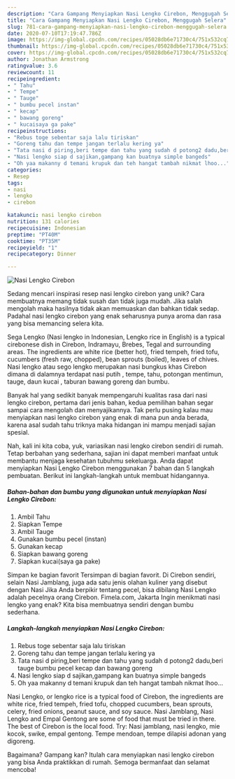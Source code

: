 ```yaml
---
description: "Cara Gampang Menyiapkan Nasi Lengko Cirebon, Menggugah Selera"
title: "Cara Gampang Menyiapkan Nasi Lengko Cirebon, Menggugah Selera"
slug: 781-cara-gampang-menyiapkan-nasi-lengko-cirebon-menggugah-selera
date: 2020-07-10T17:19:47.786Z
image: https://img-global.cpcdn.com/recipes/05028db6e71730c4/751x532cq70/nasi-lengko-cirebon-foto-resep-utama.jpg
thumbnail: https://img-global.cpcdn.com/recipes/05028db6e71730c4/751x532cq70/nasi-lengko-cirebon-foto-resep-utama.jpg
cover: https://img-global.cpcdn.com/recipes/05028db6e71730c4/751x532cq70/nasi-lengko-cirebon-foto-resep-utama.jpg
author: Jonathan Armstrong
ratingvalue: 3.6
reviewcount: 11
recipeingredient:
- " Tahu"
- " Tempe"
- " Tauge"
- " bumbu pecel instan"
- " kecap"
- " bawang goreng"
- " kucaisaya ga pake"
recipeinstructions:
- "Rebus toge sebentar saja lalu tiriskan"
- "Goreng tahu dan tempe jangan terlalu kering ya"
- "Tata nasi d piring,beri tempe dan tahu yang sudah d potong2 dadu,beri tauge bumbu pecel kecap dan bawang goreng"
- "Nasi lengko siap d sajikan,gampang kan buatnya simple bangeds"
- "Oh yaa makanny d temani krupuk dan teh hangat tambah nikmat lhoo..."
categories:
- Resep
tags:
- nasi
- lengko
- cirebon

katakunci: nasi lengko cirebon 
nutrition: 131 calories
recipecuisine: Indonesian
preptime: "PT40M"
cooktime: "PT35M"
recipeyield: "1"
recipecategory: Dinner

---
```



![Nasi Lengko Cirebon](https://img-global.cpcdn.com/recipes/05028db6e71730c4/751x532cq70/nasi-lengko-cirebon-foto-resep-utama.jpg)

Sedang mencari inspirasi resep nasi lengko cirebon yang unik? Cara membuatnya memang tidak susah dan tidak juga mudah. Jika salah mengolah maka hasilnya tidak akan memuaskan dan bahkan tidak sedap. Padahal nasi lengko cirebon yang enak seharusnya punya aroma dan rasa yang bisa memancing selera kita.

Sega Lengko (Nasi lengko in Indonesian, Lengko rice in English) is a typical cirebonese dish in Cirebon, Indramayu, Brebes, Tegal and surrounding areas. The ingredients are white rice (better hot), fried tempeh, fried tofu, cucumbers (fresh raw, chopped), bean sprouts (boiled), leaves of chives. Nasi lengko atau sego lengko merupakan nasi bungkus khas Cirebon dimana di dalamnya terdapat nasi putih , tempe, tahu, potongan mentimun, tauge, daun kucai , taburan bawang goreng dan bumbu.

Banyak hal yang sedikit banyak mempengaruhi kualitas rasa dari nasi lengko cirebon, pertama dari jenis bahan, kedua pemilihan bahan segar sampai cara mengolah dan menyajikannya. Tak perlu pusing kalau mau menyiapkan nasi lengko cirebon yang enak di mana pun anda berada, karena asal sudah tahu triknya maka hidangan ini mampu menjadi sajian spesial.


Nah, kali ini kita coba, yuk, variasikan nasi lengko cirebon sendiri di rumah. Tetap berbahan yang sederhana, sajian ini dapat memberi manfaat untuk membantu menjaga kesehatan tubuhmu sekeluarga. Anda dapat menyiapkan Nasi Lengko Cirebon menggunakan 7 bahan dan 5 langkah pembuatan. Berikut ini langkah-langkah untuk membuat hidangannya.

<!--inarticleads1-->

##### Bahan-bahan dan bumbu yang digunakan untuk menyiapkan Nasi Lengko Cirebon:

1. Ambil  Tahu
1. Siapkan  Tempe
1. Ambil  Tauge
1. Gunakan  bumbu pecel (instan)
1. Gunakan  kecap
1. Siapkan  bawang goreng
1. Siapkan  kucai(saya ga pake)


Simpan ke bagian favorit Tersimpan di bagian favorit. Di Cirebon sendiri, selain Nasi Jamblang, juga ada satu jenis olahan kuliner yang disebut dengan Nasi Jika Anda berpikir tentang pecel, bisa dibilang Nasi Lengko adalah pecelnya orang Cirebon. Fimela.com, Jakarta Ingin menikmati nasi lengko yang enak? Kita bisa membuatnya sendiri dengan bumbu sederhana. 

<!--inarticleads2-->

##### Langkah-langkah menyiapkan Nasi Lengko Cirebon:

1. Rebus toge sebentar saja lalu tiriskan
1. Goreng tahu dan tempe jangan terlalu kering ya
1. Tata nasi d piring,beri tempe dan tahu yang sudah d potong2 dadu,beri tauge bumbu pecel kecap dan bawang goreng
1. Nasi lengko siap d sajikan,gampang kan buatnya simple bangeds
1. Oh yaa makanny d temani krupuk dan teh hangat tambah nikmat lhoo...


Nasi Lengko, or lengko rice is a typical food of Cirebon, the ingredients are white rice, fried tempeh, fried tofu, chopped cucumbers, bean sprouts, celery, fried onions, peanut sauce, and soy sauce. Nasi Jamblang, Nasi Lengko and Empal Gentong are some of food that must be tried in there. The best of Cirebon is the local food. Try: Nasi jamblang, nasi lengko, mie kocok, swike, empal gentong. Tempe mendoan, tempe dilapisi adonan yang digoreng. 

Bagaimana? Gampang kan? Itulah cara menyiapkan nasi lengko cirebon yang bisa Anda praktikkan di rumah. Semoga bermanfaat dan selamat mencoba!
